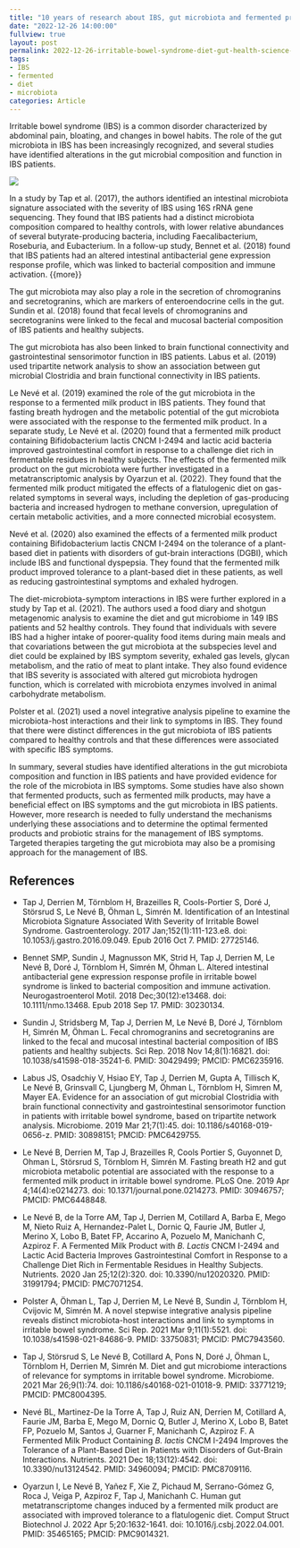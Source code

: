 ```yaml
---
title: "10 years of research about IBS, gut microbiota and fermented product at Danone Research: what do we found?"
date: "2022-12-26 14:00:00" 
fullview: true
layout: post
permalink: 2022-12-26-irritable-bowel-syndrome-diet-gut-health-science-danone-research.html
tags: 
- IBS
- fermented
- diet
- microbiota
categories: Article
---
```




Irritable bowel syndrome (IBS) is a common disorder characterized by abdominal pain, bloating, and changes in bowel habits. The role of the gut microbiota in IBS has been increasingly recognized, and several studies have identified alterations in the gut microbial composition and function in IBS patients.

![](https://pbs.twimg.com/media/E60R6XNWYAUR0Ou?format=jpg&name=4096x4096)

In a study by Tap et al. (2017), the authors identified an intestinal microbiota signature associated with the severity of IBS using 16S rRNA gene sequencing. They found that IBS patients had a distinct microbiota composition compared to healthy controls, with lower relative abundances of several butyrate-producing bacteria, including Faecalibacterium, Roseburia, and Eubacterium. In a follow-up study, Bennet et al. (2018) found that IBS patients had an altered intestinal antibacterial gene expression response profile, which was linked to bacterial composition and immune activation. {{more}} <!--more--> 



The gut microbiota may also play a role in the secretion of chromogranins and secretogranins, which are markers of enteroendocrine cells in the gut. Sundin et al. (2018) found that fecal levels of chromogranins and secretogranins were linked to the fecal and mucosal bacterial composition of IBS patients and healthy subjects.

The gut microbiota has also been linked to brain functional connectivity and gastrointestinal sensorimotor function in IBS patients. Labus et al. (2019) used tripartite network analysis to show an association between gut microbial Clostridia and brain functional connectivity in IBS patients.

Le Nevé et al. (2019) examined the role of the gut microbiota in the response to a fermented milk product in IBS patients. They found that fasting breath hydrogen and the metabolic potential of the gut microbiota were associated with the response to the fermented milk product. In a separate study, Le Nevé et al. (2020) found that a fermented milk product containing Bifidobacterium lactis CNCM I-2494 and lactic acid bacteria improved gastrointestinal comfort in response to a challenge diet rich in fermentable residues in healthy subjects. The effects of the fermented milk product on the gut microbiota were further investigated in a metatranscriptomic analysis by Oyarzun et al. (2022). They found that the fermented milk product mitigated the effects of a flatulogenic diet on gas-related symptoms in several ways, including the depletion of gas-producing bacteria and increased hydrogen to methane conversion, upregulation of certain metabolic activities, and a more connected microbial ecosystem.

Nevé et al. (2020) also examined the effects of a fermented milk product containing Bifidobacterium lactis CNCM I-2494 on the tolerance of a plant-based diet in patients with disorders of gut-brain interactions (DGBI), which include IBS and functional dyspepsia. They found that the fermented milk product improved tolerance to a plant-based diet in these patients, as well as reducing gastrointestinal symptoms and exhaled hydrogen.

The diet-microbiota-symptom interactions in IBS were further explored in a study by Tap et al. (2021). The authors used a food diary and shotgun metagenomic analysis to examine the diet and gut microbiome in 149 IBS patients and 52 healthy controls. They found that individuals with severe IBS had a higher intake of poorer-quality food items during main meals and that covariations between the gut microbiota at the subspecies level and diet could be explained by IBS symptom severity, exhaled gas levels, glycan metabolism, and the ratio of meat to plant intake. They also found evidence that IBS severity is associated with altered gut microbiota hydrogen function, which is correlated with microbiota enzymes involved in animal carbohydrate metabolism.

Polster et al. (2021) used a novel integrative analysis pipeline to examine the microbiota-host interactions and their link to symptoms in IBS. They found that there were distinct differences in the gut microbiota of IBS patients compared to healthy controls and that these differences were associated with specific IBS symptoms.

In summary, several studies have identified alterations in the gut microbiota composition and function in IBS patients and have provided evidence for the role of the microbiota in IBS symptoms. Some studies have also shown that fermented products, such as fermented milk products, may have a beneficial effect on IBS symptoms and the gut microbiota in IBS patients. However, more research is needed to fully understand the mechanisms underlying these associations and to determine the optimal fermented products and probiotic strains for the management of IBS symptoms. Targeted therapies targeting the gut microbiota may also be a promising approach for the management of IBS.


## References

- Tap J, Derrien M, Törnblom H, Brazeilles R, Cools-Portier S, Doré J, Störsrud
S, Le Nevé B, Öhman L, Simrén M. Identification of an Intestinal Microbiota
Signature Associated With Severity of Irritable Bowel Syndrome.
Gastroenterology. 2017 Jan;152(1):111-123.e8. doi: 10.1053/j.gastro.2016.09.049.
Epub 2016 Oct 7. PMID: 27725146.

- Bennet SMP, Sundin J, Magnusson MK, Strid H, Tap J, Derrien M, Le Nevé B,
Doré J, Törnblom H, Simrén M, Öhman L. Altered intestinal antibacterial gene
expression response profile in irritable bowel syndrome is linked to bacterial
composition and immune activation. Neurogastroenterol Motil. 2018
Dec;30(12):e13468. doi: 10.1111/nmo.13468. Epub 2018 Sep 17. PMID: 30230134.

- Sundin J, Stridsberg M, Tap J, Derrien M, Le Nevé B, Doré J, Törnblom H,
Simrén M, Öhman L. Fecal chromogranins and secretogranins are linked to the
fecal and mucosal intestinal bacterial composition of IBS patients and healthy
subjects. Sci Rep. 2018 Nov 14;8(1):16821. doi: 10.1038/s41598-018-35241-6.
PMID: 30429499; PMCID: PMC6235916.

- Labus JS, Osadchiy V, Hsiao EY, Tap J, Derrien M, Gupta A, Tillisch K, Le
Nevé B, Grinsvall C, Ljungberg M, Öhman L, Törnblom H, Simren M, Mayer EA.
Evidence for an association of gut microbial Clostridia with brain functional
connectivity and gastrointestinal sensorimotor function in patients with
irritable bowel syndrome, based on tripartite network analysis. Microbiome. 2019
Mar 21;7(1):45. doi: 10.1186/s40168-019-0656-z. PMID: 30898151; PMCID:
PMC6429755.

- Le Nevé B, Derrien M, Tap J, Brazeilles R, Cools Portier S, Guyonnet D, Ohman
L, Störsrud S, Törnblom H, Simrén M. Fasting breath H2 and gut microbiota
metabolic potential are associated with the response to a fermented milk product
in irritable bowel syndrome. PLoS One. 2019 Apr 4;14(4):e0214273. doi:
10.1371/journal.pone.0214273. PMID: 30946757; PMCID: PMC6448848.

- Le Nevé B, de la Torre AM, Tap J, Derrien M, Cotillard A, Barba E, Mego M,
Nieto Ruiz A, Hernandez-Palet L, Dornic Q, Faurie JM, Butler J, Merino X, Lobo
B, Batet FP, Accarino A, Pozuelo M, Manichanh C, Azpiroz F. A Fermented Milk
Product with <i>B. Lactis</i> CNCM I-2494 and Lactic Acid Bacteria Improves
Gastrointestinal Comfort in Response to a Challenge Diet Rich in Fermentable
Residues in Healthy Subjects. Nutrients. 2020 Jan 25;12(2):320. doi:
10.3390/nu12020320. PMID: 31991794; PMCID: PMC7071254.

- Polster A, Öhman L, Tap J, Derrien M, Le Nevé B, Sundin J, Törnblom H,
Cvijovic M, Simrén M. A novel stepwise integrative analysis pipeline reveals
distinct microbiota-host interactions and link to symptoms in irritable bowel
syndrome. Sci Rep. 2021 Mar 9;11(1):5521. doi: 10.1038/s41598-021-84686-9. PMID:
33750831; PMCID: PMC7943560.

- Tap J, Störsrud S, Le Nevé B, Cotillard A, Pons N, Doré J, Öhman L, Törnblom
H, Derrien M, Simrén M. Diet and gut microbiome interactions of relevance for
symptoms in irritable bowel syndrome. Microbiome. 2021 Mar 26;9(1):74. doi:
10.1186/s40168-021-01018-9. PMID: 33771219; PMCID: PMC8004395.

- Nevé BL, Martinez-De la Torre A, Tap J, Ruiz AN, Derrien M, Cotillard A,
Faurie JM, Barba E, Mego M, Dornic Q, Butler J, Merino X, Lobo B, Batet FP,
Pozuelo M, Santos J, Guarner F, Manichanh C, Azpiroz F. A Fermented Milk Product
Containing <i>B. lactis</i> CNCM I-2494 Improves the Tolerance of a Plant-Based
Diet in Patients with Disorders of Gut-Brain Interactions. Nutrients. 2021 Dec
18;13(12):4542. doi: 10.3390/nu13124542. PMID: 34960094; PMCID: PMC8709116.

- Oyarzun I, Le Nevé B, Yañez F, Xie Z, Pichaud M, Serrano-Gómez G, Roca J,
Veiga P, Azpiroz F, Tap J, Manichanh C. Human gut metatranscriptome changes
induced by a fermented milk product are associated with improved tolerance to a
flatulogenic diet. Comput Struct Biotechnol J. 2022 Apr 5;20:1632-1641. doi:
10.1016/j.csbj.2022.04.001. PMID: 35465165; PMCID: PMC9014321.






